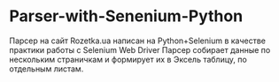 # Parser-with-Senenium-Python
Парсер на сайт Rozetka.ua написан на Python+Selenium в качестве практики работы с Selenium Web Driver 
Парсер собирает данные по нескольким страничкам и формирует их в Эксель таблицу, по отдельным листам.
